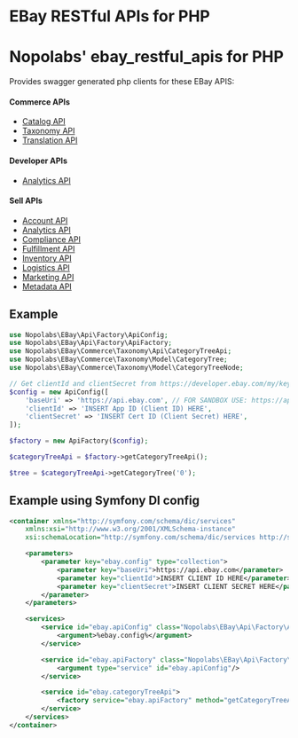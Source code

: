 # EBay RESTful APIs for PHP

Nopolabs' ebay_restful_apis for PHP
===================================

Provides swagger generated php clients for these EBay APIS:

#### Commerce APIs
 - [Catalog API](https://developer.ebay.com/api-docs/commerce/catalog/static/overview.html)
 - [Taxonomy API](https://developer.ebay.com/api-docs/commerce/taxonomy/static/overview.html)
 - [Translation API](https://developer.ebay.com/api-docs/commerce/translation/static/overview.html)

#### Developer APIs
 - [Analytics API](https://developer.ebay.com/api-docs/developer/analytics/static/overview.html)

#### Sell APIs
 - [Account API](https://developer.ebay.com/api-docs/sell/account/static/overview.html)
 - [Analytics API](https://developer.ebay.com/api-docs/sell/analytics/static/overview.html)
 - [Compliance API](https://developer.ebay.com/api-docs/sell/compliance/static/overview.html)
 - [Fulfillment API](https://developer.ebay.com/api-docs/sell/fulfillment/static/overview.html)
 - [Inventory API](https://developer.ebay.com/api-docs/sell/inventory/static/overview.html)
 - [Logistics API](https://developer.ebay.com/api-docs/sell/logistics/static/overview.html)
 - [Marketing API](https://developer.ebay.com/api-docs/sell/marketing/static/overview.html)
 - [Metadata API](https://developer.ebay.com/api-docs/sell/metadata/static/overview.html)

## Example
```php
use Nopolabs\EBay\Api\Factory\ApiConfig;
use Nopolabs\EBay\Api\Factory\ApiFactory;
use Nopolabs\EBay\Commerce\Taxonomy\Api\CategoryTreeApi;
use Nopolabs\EBay\Commerce\Taxonomy\Model\CategoryTree;
use Nopolabs\EBay\Commerce\Taxonomy\Model\CategoryTreeNode;

// Get clientId and clientSecret from https://developer.ebay.com/my/keys
$config = new ApiConfig([
    'baseUri' => 'https://api.ebay.com', // FOR SANDBOX USE: https://api.sandbox.ebay.com
    'clientId' => 'INSERT App ID (Client ID) HERE',
    'clientSecret' => 'INSERT Cert ID (Client Secret) HERE',
]);

$factory = new ApiFactory($config);

$categoryTreeApi = $factory->getCategoryTreeApi();

$tree = $categoryTreeApi->getCategoryTree('0');
```

## Example using Symfony DI config
```xml
<container xmlns="http://symfony.com/schema/dic/services"
    xmlns:xsi="http://www.w3.org/2001/XMLSchema-instance"
    xsi:schemaLocation="http://symfony.com/schema/dic/services http://symfony.com/schema/dic/services/services-1.0.xsd">

    <parameters>
        <parameter key="ebay.config" type="collection">
            <parameter key="baseUri">https://api.ebay.com</parameter>
            <parameter key="clientId">INSERT CLIENT ID HERE</parameter>
            <parameter key="clientSecret">INSERT CLIENT SECRET HERE</parameter>
        </parameter>
    </parameters>

    <services>
        <service id="ebay.apiConfig" class="Nopolabs\EBay\Api\Factory\ApiConfig" public="false">
            <argument>%ebay.config%</argument>
        </service>

        <service id="ebay.apiFactory" class="Nopolabs\EBay\Api\Factory\ApiFactory">
            <argument type="service" id="ebay.apiConfig"/>
        </service>

        <service id="ebay.categoryTreeApi">
            <factory service="ebay.apiFactory" method="getCategoryTreeApi"/>
        </service>
    </services>
</container>
```
